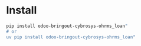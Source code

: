 # Install

```bash
pip install odoo-bringout-cybrosys-ohrms_loan"
# or
uv pip install odoo-bringout-cybrosys-ohrms_loan"
```
